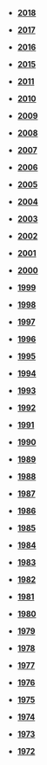* **[2018](en/2018/)**

* **[2017](en/2017/)**

* **[2016](en/2016/)**

* **[2015](en/2015/)**

* **[2011](en/2011/)**

* **[2010](en/2010/)**

* **[2009](en/2009/)**

* **[2008](en/2008/)**

* **[2007](en/2007/)**

* **[2006](en/2006/)**

* **[2005](en/2005/)**

* **[2004](en/2004/)**

* **[2003](en/2003/)**

* **[2002](en/2002/)**

* **[2001](en/2001/)**

* **[2000](en/2000/)**

* **[1999](en/1999/)**

* **[1998](en/1998/)**

* **[1997](en/1997/)**

* **[1996](en/1996/)**

* **[1995](en/1995/)**

* **[1994](en/1994/)**

* **[1993](en/1993/)**

* **[1992](en/1992/)**

* **[1991](en/1991/)**

* **[1990](en/1990/)**

* **[1989](en/1989/)**

* **[1988](en/1988/)**

* **[1987](en/1987/)**

* **[1986](en/1986/)**

* **[1985](en/1985/)**

* **[1984](en/1984/)**

* **[1983](en/1983/)**

* **[1982](en/1982/)**

* **[1981](en/1981/)**

* **[1980](en/1980/)**

* **[1979](en/1979/)**

* **[1978](en/1978/)**

* **[1977](en/1977/)**

* **[1976](en/1976/)**

* **[1975](en/1975/)**

* **[1974](en/1974/)**

* **[1973](en/1973/)**

* **[1972](en/1972/)**
